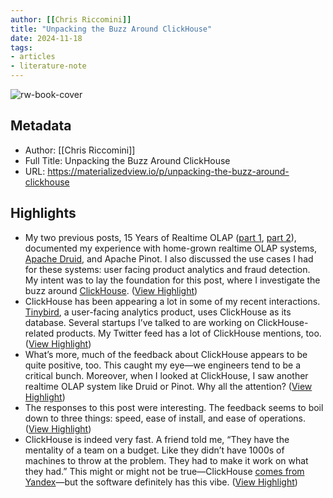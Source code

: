```yaml
---
author: [[Chris Riccomini]]
title: "Unpacking the Buzz Around ClickHouse"
date: 2024-11-18
tags: 
- articles
- literature-note
---
```

![rw-book-cover](https://substackcdn.com/image/fetch/w_1200,h_600,c_fill,f_jpg,q_auto:good,fl_progressive:steep,g_auto/https%3A%2F%2Fsubstack-post-media.s3.amazonaws.com%2Fpublic%2Fimages%2F6be7c97e-357e-4b01-bc15-ee0c0dd5cca1_1024x1024.webp)

## Metadata
- Author: [[Chris Riccomini]]
- Full Title: Unpacking the Buzz Around ClickHouse
- URL: https://materializedview.io/p/unpacking-the-buzz-around-clickhouse

## Highlights
- My two previous posts, 15 Years of Realtime OLAP ([part 1](https://materializedview.io/p/15-years-of-realtime-olap-part-1), [part 2](https://materializedview.io/p/15-years-of-realtime-olap-part-2)), documented my experience with home-grown realtime OLAP systems, [Apache Druid](https://druid.apache.org/), and Apache Pinot. I also discussed the use cases I had for these systems: user facing product analytics and fraud detection. My intent was to lay the foundation for this post, where I investigate the buzz around [ClickHouse](https://clickhouse.com/). ([View Highlight](https://read.readwise.io/read/01jd0f2kznbayy267e72fy4g1h))
- ClickHouse has been appearing a lot in some of my recent interactions. [Tinybird](https://www.tinybird.co/), a user-facing analytics product, uses ClickHouse as its database. Several startups I’ve talked to are working on ClickHouse-related products. My Twitter feed has a lot of ClickHouse mentions, too. ([View Highlight](https://read.readwise.io/read/01jd0f2qqeygsqjc9kvw4rf5qs))
- What’s more, much of the feedback about ClickHouse appears to be quite positive, too. This caught my eye—we engineers tend to be a critical bunch. Moreover, when I looked at ClickHouse, I saw another realtime OLAP system like Druid or Pinot. Why all the attention? ([View Highlight](https://read.readwise.io/read/01jd0f2ynk589jhjy5dyddsard))
- The responses to this post were interesting. The feedback seems to boil down to three things: speed, ease of install, and ease of operations. ([View Highlight](https://read.readwise.io/read/01jd0f37yxvxajaa78mkkq4ft5))
- ClickHouse is indeed very fast. A friend told me, “They have the mentality of a team on a budget. Like they didn’t have 1000s of machines to throw at the problem. They had to make it work on what they had.” This might or might not be true—ClickHouse [comes from Yandex](https://clickhouse.com/blog/introducing-click-house-inc)—but the software definitely has this vibe. ([View Highlight](https://read.readwise.io/read/01jd0f3a7q4vettgacghdafk9b))
